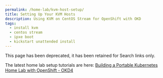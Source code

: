 ```yaml
---
permalink: /home-lab/kvm-host-setup/
title: Setting Up Your KVM Hosts
description: Using KVM on CentOS Stream for OpenShift with OKD
tags:
  - install kvm
  - centos stream
  - ipxe boot
  - kickstart unattended install
---
```

This page has been deprecated, it has been retained for Search links only.

The latest home lab setup tutorials are here: [Building a Portable Kubernetes Home Lab with OpenShift - OKD4](/home-lab/lab-intro/)
